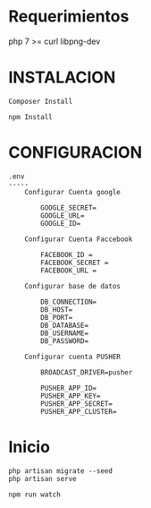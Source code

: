 Requerimientos
==============
php 7 >=
curl
libpng-dev



INSTALACION
============

	Composer Install

	npm Install


CONFIGURACION
=============
	.env 
	-----
		Configurar Cuenta google

			GOOGLE_SECRET=
			GOOGLE_URL=
			GOOGLE_ID=

		Configurar Cuenta Faccebook

			FACEBOOK_ID = 
			FACEBOOK_SECRET = 
			FACEBOOK_URL = 

		Configurar base de datos
		
			DB_CONNECTION=
			DB_HOST=
			DB_PORT=
			DB_DATABASE=
			DB_USERNAME=
			DB_PASSWORD=

		Configurar cuenta PUSHER

			BROADCAST_DRIVER=pusher

			PUSHER_APP_ID=
			PUSHER_APP_KEY=
			PUSHER_APP_SECRET=
			PUSHER_APP_CLUSTER=

Inicio
=======

	php artisan migrate --seed
	php artisan serve

	npm run watch



